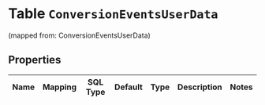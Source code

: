 
# Table `ConversionEventsUserData`
(mapped from: ConversionEventsUserData)

## Properties
Name | Mapping | SQL Type | Default | Type | Description | Notes
---- | ------- | -------- | ------- | ---- | ----------- | -----


